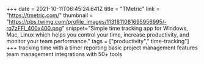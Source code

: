 +++
date = 2021-10-11T06:45:24.641Z
title = "TMetric"
link = "https://tmetric.com/"
thumbnail = "https://pbs.twimg.com/profile_images/1131811081695956995/-rq7zFFI_400x400.png"
snippet="Simple time tracking app for Windows, Mac, Linux which helps you control your time, increase productivity, and monitor your team performance."
tags = ["productivity"," time-tracking"]
+++
tracking time with a timer
reporting
basic project management features
team management
integrations with 50+ tools
